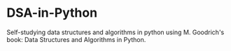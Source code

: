 # DSA-in-Python
Self-studying data structures and algorithms in python using M. Goodrich's book: Data Structures and Algorithms in Python.
